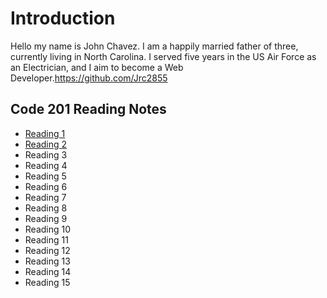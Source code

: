 # Introduction
Hello my name is John Chavez. I am a happily married father of three, currently living in North Carolina. I served five years in the US Air Force as an Electrician, and I aim to become a Web Developer.https://github.com/Jrc2855

## Code 201 Reading Notes

* [Reading 1](Reading-Notes/Reading1.md)
* [Reading 2](Reading-Notes/Reading2.md)
* Reading 3
* Reading 4
* Reading 5
* Reading 6
* Reading 7
* Reading 8
* Reading 9
* Reading 10
* Reading 11
* Reading 12
* Reading 13
* Reading 14
* Reading 15 
